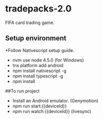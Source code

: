 # tradepacks-2.0
FIFA card trading game.

## Setup environment
*Follow Nativescript setup guide.
 
- nvm use node 4.5.0 (for Windows)
- tns platform add android
- npm install nativescript -g
- npm install typescript -g
- npm install


##To run project

* Install an Android emulator. (Genymotion)
* npm run start:{{deviceId}}
* npm run watch:{{deviceId}} (livesync)
